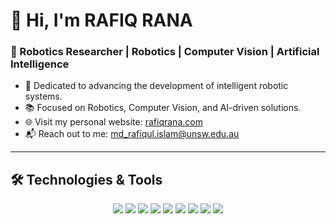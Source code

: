 # 👋 Hi, I'm RAFIQ RANA

### 🤖 Robotics Researcher | Robotics | Computer Vision | Artificial Intelligence

- 🚀 Dedicated to advancing the development of intelligent robotic systems.
- 📚 Focused on Robotics, Computer Vision, and AI-driven solutions.
- 🌐 Visit my personal website: [rafiqrana.com](https://rafiqrana.com)
- 📬 Reach out to me: md_rafiqul.islam@unsw.edu.au

---

## 🛠️ Technologies & Tools
<div align="center">
  <img src="https://img.shields.io/badge/ROS-22314E?style=for-the-badge&logo=ROS&logoColor=white" />
  <img src="https://img.shields.io/badge/C++-00599C?style=for-the-badge&logo=cplusplus&logoColor=white" />
  <img src="https://img.shields.io/badge/Python-3776AB?style=for-the-badge&logo=python&logoColor=white" />
  <img src="https://img.shields.io/badge/OpenCV-5C3EE8?style=for-the-badge&logo=opencv&logoColor=white" />
  <img src="https://img.shields.io/badge/PyTorch-EE4C2C?style=for-the-badge&logo=pytorch&logoColor=white" />
  <img src="https://img.shields.io/badge/TensorFlow-FF6F00?style=for-the-badge&logo=tensorflow&logoColor=white" />
  <img src="https://img.shields.io/badge/MATLAB-0076A8?style=for-the-badge&logo=matlab&logoColor=white" />
  <img src="https://img.shields.io/badge/Isaac_Sim-006D7C?style=for-the-badge&logo=nvidia&logoColor=white" />
  <img src="https://img.shields.io/badge/Gazebo-00B5E2?style=for-the-badge&logo=gazebo&logoColor=white" />
</div>

<!-- 
## 📈 GitHub Stats
<div align="center">
  
  <img src="https://github-readme-stats.vercel.app/api?username=rafiqrana&show_icons=true&theme=tokyonight" height="180px"/>
  <img src="https://github-readme-stats.vercel.app/api/top-langs/?username=rafiqrana&layout=compact&theme=tokyonight" height="180px"/>
  
</div>
-->
